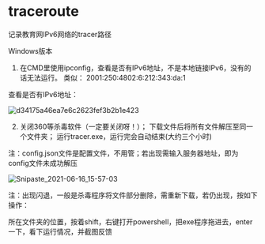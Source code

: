 # traceroute
记录教育网IPv6网络的tracer路径

Windows版本

1. 在CMD里使用ipconfig，查看是否有IPv6地址，不是本地链接IPv6，没有的话无法运行。
   类似： 2001:250:4802:6:212:343:da:1
   
  查看是否有IPv6地址：

![d34175a46ea7e6c2623fef3b2b1e423](https://user-images.githubusercontent.com/32036515/122180408-faafdb80-ceba-11eb-8c1e-87f2a05e27f9.png)

2. 关闭360等杀毒软件（一定要关闭呀！）；
   下载文件后将所有文件解压至同一个文件夹；
   运行tracer.exe，运行完会自动结束(大约三个小时)

注：config.json文件是配置文件，不用管；若出现需输入服务器地址，即为config文件未成功解压

![Snipaste_2021-06-16_15-57-03](https://user-images.githubusercontent.com/32036515/122180996-845fa900-cebb-11eb-9c9a-f4d3d60fba45.png)

注：出现闪退，一般是杀毒程序将文件部分删除，需重新下载，若仍出现，按如下操作：

所在文件夹的位置，按着shift，右键打开powershell，把exe程序拖进去，enter一下，看下运行情况，并截图反馈
